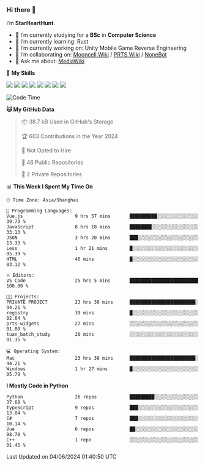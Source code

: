 ### Hi there 👋

I’m **StarHeartHunt**.

- 🏫 I’m currently studying for a **BSc** in **Computer Science**
- 🌱 I’m currently learning: Rust
- 🔭 I’m currently working on: Unity Mobile Game Reverse Engineering
- 👯 I’m collaborating on: [Mooncell Wiki](https://fgo.wiki/) / [PRTS Wiki](http://prts.wiki/) / [NoneBot](https://github.com/nonebot)
- 💬 Ask me about: [MediaWiki](https://www.mediawiki.org)

🌟 **My Skills**

![](https://img.shields.io/badge/-Python-3e74a2?style=flat-square&logo=Python&logoColor=fff)
![](https://img.shields.io/badge/-Node.js-339933?style=flat-square&logo=node.js&logoColor=fff)
![](https://img.shields.io/badge/-Vue-4fc08d?style=flat-square&logo=vue.js&logoColor=fff)
![](https://img.shields.io/badge/-React-2d98ce?style=flat-square&logo=React&logoColor=fff)
![](https://img.shields.io/badge/-TypeScript-3178C6?style=flat-square&logo=TypeScript&logoColor=fff)
![](https://img.shields.io/badge/-Docker-2496ED?style=flat-square&logo=Docker&logoColor=fff)
![](https://img.shields.io/badge/-Linux-000000?style=flat-square&logo=Linux&logoColor=fff)
![](https://img.shields.io/badge/-Dotnet-512bd4?style=flat-square&logo=.net&logoColor=fff)

<!--START_SECTION:waka-->
![Code Time](http://img.shields.io/badge/Code%20Time-1%2C056%20hrs%2041%20mins-blue)

**🐱 My GitHub Data** 

> 📦 38.7 kB Used in GitHub's Storage 
 > 
> 🏆 603 Contributions in the Year 2024
 > 
> 🚫 Not Opted to Hire
 > 
> 📜 46 Public Repositories 
 > 
> 🔑 2 Private Repositories 
 > 
📊 **This Week I Spent My Time On** 

```text
🕑︎ Time Zone: Asia/Shanghai

💬 Programming Languages: 
Vue.js                   9 hrs 57 mins       ██████████░░░░░░░░░░░░░░░   39.73 % 
JavaScript               8 hrs 18 mins       ████████░░░░░░░░░░░░░░░░░   33.13 % 
JSON                     3 hrs 20 mins       ███░░░░░░░░░░░░░░░░░░░░░░   13.33 % 
Less                     1 hr 21 mins        █░░░░░░░░░░░░░░░░░░░░░░░░   05.39 % 
HTML                     46 mins             █░░░░░░░░░░░░░░░░░░░░░░░░   03.12 % 

🔥 Editors: 
VS Code                  25 hrs 5 mins       █████████████████████████   100.00 % 

🐱‍💻 Projects: 
PRIVATE PROJECT          23 hrs 38 mins      ████████████████████████░   94.21 % 
registry                 39 mins             █░░░░░░░░░░░░░░░░░░░░░░░░   02.64 % 
prts-widgets             27 mins             ░░░░░░░░░░░░░░░░░░░░░░░░░   01.80 % 
tuan_batch_study         20 mins             ░░░░░░░░░░░░░░░░░░░░░░░░░   01.35 % 

💻 Operating System: 
Mac                      23 hrs 38 mins      ████████████████████████░   94.21 % 
Windows                  1 hr 27 mins        █░░░░░░░░░░░░░░░░░░░░░░░░   05.79 % 
```

**I Mostly Code in Python** 

```text
Python                   26 repos            █████████░░░░░░░░░░░░░░░░   37.68 % 
TypeScript               9 repos             ███░░░░░░░░░░░░░░░░░░░░░░   13.04 % 
C#                       7 repos             ███░░░░░░░░░░░░░░░░░░░░░░   10.14 % 
Vue                      6 repos             ██░░░░░░░░░░░░░░░░░░░░░░░   08.70 % 
C++                      1 repo              ░░░░░░░░░░░░░░░░░░░░░░░░░   01.45 % 
```




 Last Updated on 04/06/2024 01:40:50 UTC
<!--END_SECTION:waka-->
